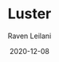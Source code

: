 ---
title: "Luster"
author: "Raven Leilani"
isbn: "0374194327"
isbn13: "9780374194321"
rating: "5"
publisher: "Farrar, Straus and Giroux"
pages: "240"
publishYear: "2020"
read: "2020"
goodreads_id: "51541496"
language: "en"
date: "2020-12-08"
---
